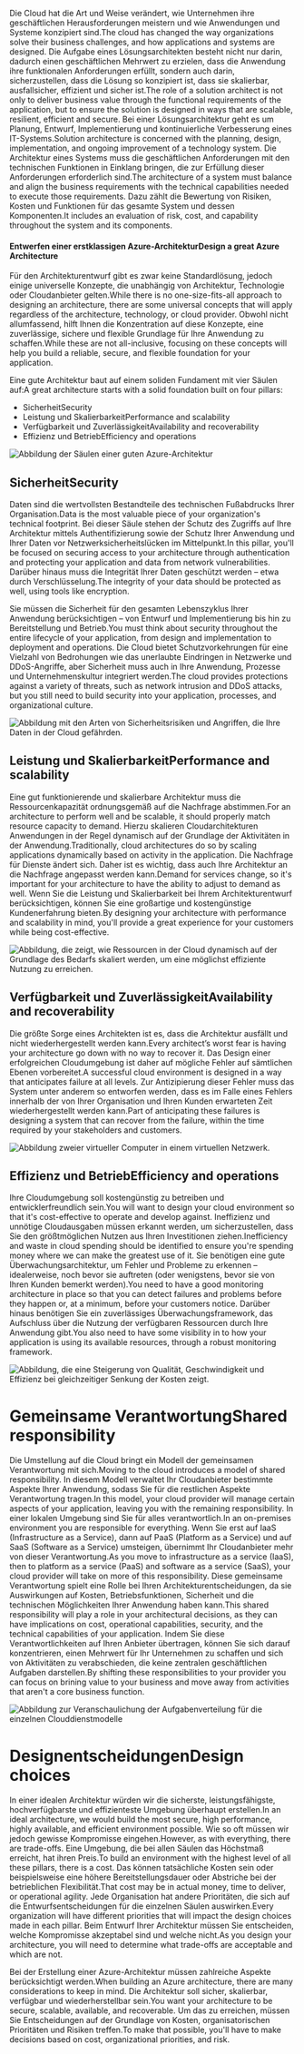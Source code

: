 <span data-ttu-id="f1cb7-101">Die Cloud hat die Art und Weise verändert, wie Unternehmen ihre geschäftlichen Herausforderungen meistern und wie Anwendungen und Systeme konzipiert sind.</span><span class="sxs-lookup"><span data-stu-id="f1cb7-101">The cloud has changed the way organizations solve their business challenges, and how applications and systems are designed.</span></span> <span data-ttu-id="f1cb7-102">Die Aufgabe eines Lösungsarchitekten besteht nicht nur darin, dadurch einen geschäftlichen Mehrwert zu erzielen, dass die Anwendung ihre funktionalen Anforderungen erfüllt, sondern auch darin, sicherzustellen, dass die Lösung so konzipiert ist, dass sie skalierbar, ausfallsicher, effizient und sicher ist.</span><span class="sxs-lookup"><span data-stu-id="f1cb7-102">The role of a solution architect is not only to deliver business value through the functional requirements of the application, but to ensure the solution is designed in ways that are scalable, resilient, efficient and secure.</span></span> <span data-ttu-id="f1cb7-103">Bei einer Lösungsarchitektur geht es um Planung, Entwurf, Implementierung und kontinuierliche Verbesserung eines IT-Systems.</span><span class="sxs-lookup"><span data-stu-id="f1cb7-103">Solution architecture is concerned with the planning, design, implementation, and ongoing improvement of a technology system.</span></span> <span data-ttu-id="f1cb7-104">Die Architektur eines Systems muss die geschäftlichen Anforderungen mit den technischen Funktionen in Einklang bringen, die zur Erfüllung dieser Anforderungen erforderlich sind.</span><span class="sxs-lookup"><span data-stu-id="f1cb7-104">The architecture of a system must balance and align the business requirements with the technical capabilities needed to execute those requirements.</span></span> <span data-ttu-id="f1cb7-105">Dazu zählt die Bewertung von Risiken, Kosten und Funktionen für das gesamte System und dessen Komponenten.</span><span class="sxs-lookup"><span data-stu-id="f1cb7-105">It includes an evaluation of risk, cost, and capability throughout the system and its components.</span></span>

#### <a name="design-a-great-azure-architecture"></a><span data-ttu-id="f1cb7-106">Entwerfen einer erstklassigen Azure-Architektur</span><span class="sxs-lookup"><span data-stu-id="f1cb7-106">Design a great Azure Architecture</span></span>

<!-- TODO: revisit this video after Ignite -->
<!-- > VIDEO: https://www.microsoft.com/videoplayer/embed/RE2yEv2 -->

<span data-ttu-id="f1cb7-107">Für den Architekturentwurf gibt es zwar keine Standardlösung, jedoch einige universelle Konzepte, die unabhängig von Architektur, Technologie oder Cloudanbieter gelten.</span><span class="sxs-lookup"><span data-stu-id="f1cb7-107">While there is no one-size-fits-all approach to designing an architecture, there are some universal concepts that will apply regardless of the architecture, technology, or cloud provider.</span></span> <span data-ttu-id="f1cb7-108">Obwohl nicht allumfassend, hilft Ihnen die Konzentration auf diese Konzepte, eine zuverlässige, sichere und flexible Grundlage für Ihre Anwendung zu schaffen.</span><span class="sxs-lookup"><span data-stu-id="f1cb7-108">While these are not all-inclusive, focusing on these concepts will help you build a reliable, secure, and flexible foundation for your application.</span></span>

<span data-ttu-id="f1cb7-109">Eine gute Architektur baut auf einem soliden Fundament mit vier Säulen auf:</span><span class="sxs-lookup"><span data-stu-id="f1cb7-109">A great architecture starts with a solid foundation built on four pillars:</span></span>

* <span data-ttu-id="f1cb7-110">Sicherheit</span><span class="sxs-lookup"><span data-stu-id="f1cb7-110">Security</span></span>
* <span data-ttu-id="f1cb7-111">Leistung und Skalierbarkeit</span><span class="sxs-lookup"><span data-stu-id="f1cb7-111">Performance and scalability</span></span>
* <span data-ttu-id="f1cb7-112">Verfügbarkeit und Zuverlässigkeit</span><span class="sxs-lookup"><span data-stu-id="f1cb7-112">Availability and recoverability</span></span>
* <span data-ttu-id="f1cb7-113">Effizienz und Betrieb</span><span class="sxs-lookup"><span data-stu-id="f1cb7-113">Efficiency and operations</span></span>

![Abbildung der Säulen einer guten Azure-Architektur](../media/pillars.png)

## <a name="security"></a><span data-ttu-id="f1cb7-115">Sicherheit</span><span class="sxs-lookup"><span data-stu-id="f1cb7-115">Security</span></span>

<span data-ttu-id="f1cb7-116">Daten sind die wertvollsten Bestandteile des technischen Fußabdrucks Ihrer Organisation.</span><span class="sxs-lookup"><span data-stu-id="f1cb7-116">Data is the most valuable piece of your organization's technical footprint.</span></span> <span data-ttu-id="f1cb7-117">Bei dieser Säule stehen der Schutz des Zugriffs auf Ihre Architektur mittels Authentifizierung sowie der Schutz Ihrer Anwendung und Ihrer Daten vor Netzwerksicherheitslücken im Mittelpunkt.</span><span class="sxs-lookup"><span data-stu-id="f1cb7-117">In this pillar, you'll be focused on securing access to your architecture through authentication and protecting your application and data from network vulnerabilities.</span></span> <span data-ttu-id="f1cb7-118">Darüber hinaus muss die Integrität Ihrer Daten geschützt werden – etwa durch Verschlüsselung.</span><span class="sxs-lookup"><span data-stu-id="f1cb7-118">The integrity of your data should be protected as well, using tools like encryption.</span></span>

<span data-ttu-id="f1cb7-119">Sie müssen die Sicherheit für den gesamten Lebenszyklus Ihrer Anwendung berücksichtigen – von Entwurf und Implementierung bis hin zu Bereitstellung und Betrieb.</span><span class="sxs-lookup"><span data-stu-id="f1cb7-119">You must think about security throughout the entire lifecycle of your application, from design and implementation to deployment and operations.</span></span> <span data-ttu-id="f1cb7-120">Die Cloud bietet Schutzvorkehrungen für eine Vielzahl von Bedrohungen wie das unerlaubte Eindringen in Netzwerke und DDoS-Angriffe, aber Sicherheit muss auch in Ihre Anwendung, Prozesse und Unternehmenskultur integriert werden.</span><span class="sxs-lookup"><span data-stu-id="f1cb7-120">The cloud provides protections against a variety of threats, such as network intrusion and DDoS attacks, but you still need to build security into your application, processes, and organizational culture.</span></span>

![Abbildung mit den Arten von Sicherheitsrisiken und Angriffen, die Ihre Daten in der Cloud gefährden.](../media/security.png)

## <a name="performance-and-scalability"></a><span data-ttu-id="f1cb7-122">Leistung und Skalierbarkeit</span><span class="sxs-lookup"><span data-stu-id="f1cb7-122">Performance and scalability</span></span>

<span data-ttu-id="f1cb7-123">Eine gut funktionierende und skalierbare Architektur muss die Ressourcenkapazität ordnungsgemäß auf die Nachfrage abstimmen.</span><span class="sxs-lookup"><span data-stu-id="f1cb7-123">For an architecture to perform well and be scalable, it should properly match resource capacity to demand.</span></span> <span data-ttu-id="f1cb7-124">Hierzu skalieren Cloudarchitekturen Anwendungen in der Regel dynamisch auf der Grundlage der Aktivitäten in der Anwendung.</span><span class="sxs-lookup"><span data-stu-id="f1cb7-124">Traditionally, cloud architectures do so by scaling applications dynamically based on activity in the application.</span></span> <span data-ttu-id="f1cb7-125">Die Nachfrage für Dienste ändert sich. Daher ist es wichtig, dass auch Ihre Architektur an die Nachfrage angepasst werden kann.</span><span class="sxs-lookup"><span data-stu-id="f1cb7-125">Demand for services change, so it's important for your architecture to have the ability to adjust to demand as well.</span></span> <span data-ttu-id="f1cb7-126">Wenn Sie die Leistung und Skalierbarkeit bei Ihrem Architekturentwurf berücksichtigen, können Sie eine großartige und kostengünstige Kundenerfahrung bieten.</span><span class="sxs-lookup"><span data-stu-id="f1cb7-126">By designing your architecture with performance and scalability in mind, you'll provide a great experience for your customers while being cost-effective.</span></span>

![Abbildung, die zeigt, wie Ressourcen in der Cloud dynamisch auf der Grundlage des Bedarfs skaliert werden, um eine möglichst effiziente Nutzung zu erreichen.](../media/performance-demand.png)

## <a name="availability-and-recoverability"></a><span data-ttu-id="f1cb7-129">Verfügbarkeit und Zuverlässigkeit</span><span class="sxs-lookup"><span data-stu-id="f1cb7-129">Availability and recoverability</span></span>

<span data-ttu-id="f1cb7-130">Die größte Sorge eines Architekten ist es, dass die Architektur ausfällt und nicht wiederhergestellt werden kann.</span><span class="sxs-lookup"><span data-stu-id="f1cb7-130">Every architect’s worst fear is having your architecture go down with no way to recover it.</span></span> <span data-ttu-id="f1cb7-131">Das Design einer erfolgreichen Cloudumgebung ist daher auf mögliche Fehler auf sämtlichen Ebenen vorbereitet.</span><span class="sxs-lookup"><span data-stu-id="f1cb7-131">A successful cloud environment is designed in a way that anticipates failure at all levels.</span></span> <span data-ttu-id="f1cb7-132">Zur Antizipierung dieser Fehler muss das System unter anderem so entworfen werden, dass es im Falle eines Fehlers innerhalb der von Ihrer Organisation und Ihren Kunden erwarteten Zeit wiederhergestellt werden kann.</span><span class="sxs-lookup"><span data-stu-id="f1cb7-132">Part of anticipating these failures is designing a system that can recover from the failure, within the time required by your stakeholders and customers.</span></span>

![Abbildung zweier virtueller Computer in einem virtuellen Netzwerk.](../media/system-failure.png)

## <a name="efficiency-and-operations"></a><span data-ttu-id="f1cb7-135">Effizienz und Betrieb</span><span class="sxs-lookup"><span data-stu-id="f1cb7-135">Efficiency and operations</span></span>

<span data-ttu-id="f1cb7-136">Ihre Cloudumgebung soll kostengünstig zu betreiben und entwicklerfreundlich sein.</span><span class="sxs-lookup"><span data-stu-id="f1cb7-136">You will want to design your cloud environment so that it's cost-effective to operate and develop against.</span></span> <span data-ttu-id="f1cb7-137">Ineffizienz und unnötige Cloudausgaben müssen erkannt werden, um sicherzustellen, dass Sie den größtmöglichen Nutzen aus Ihren Investitionen ziehen.</span><span class="sxs-lookup"><span data-stu-id="f1cb7-137">Inefficiency and waste in cloud spending should be identified to ensure you're spending money where we can make the greatest use of it.</span></span> <span data-ttu-id="f1cb7-138">Sie benötigen eine gute Überwachungsarchitektur, um Fehler und Probleme zu erkennen – idealerweise, noch bevor sie auftreten (oder wenigstens, bevor sie von Ihren Kunden bemerkt werden).</span><span class="sxs-lookup"><span data-stu-id="f1cb7-138">You need to have a good monitoring architecture in place so that you can detect failures and problems before they happen or, at a minimum, before your customers notice.</span></span> <span data-ttu-id="f1cb7-139">Darüber hinaus benötigen Sie ein zuverlässiges Überwachungsframework, das Aufschluss über die Nutzung der verfügbaren Ressourcen durch Ihre Anwendung gibt.</span><span class="sxs-lookup"><span data-stu-id="f1cb7-139">You also need to have some visibility in to how your application is using its available resources, through a robust monitoring framework.</span></span>

![Abbildung, die eine Steigerung von Qualität, Geschwindigkeit und Effizienz bei gleichzeitiger Senkung der Kosten zeigt.](../media/efficiency.png)

# <a name="shared-responsibility"></a><span data-ttu-id="f1cb7-141">Gemeinsame Verantwortung</span><span class="sxs-lookup"><span data-stu-id="f1cb7-141">Shared responsibility</span></span>

<span data-ttu-id="f1cb7-142">Die Umstellung auf die Cloud bringt ein Modell der gemeinsamen Verantwortung mit sich.</span><span class="sxs-lookup"><span data-stu-id="f1cb7-142">Moving to the cloud introduces a model of shared responsibility.</span></span> <span data-ttu-id="f1cb7-143">In diesem Modell verwaltet Ihr Cloudanbieter bestimmte Aspekte Ihrer Anwendung, sodass Sie für die restlichen Aspekte Verantwortung tragen.</span><span class="sxs-lookup"><span data-stu-id="f1cb7-143">In this model, your cloud provider will manage certain aspects of your application, leaving you with the remaining responsibility.</span></span> <span data-ttu-id="f1cb7-144">In einer lokalen Umgebung sind Sie für alles verantwortlich.</span><span class="sxs-lookup"><span data-stu-id="f1cb7-144">In an on-premises environment you are responsible for everything.</span></span> <span data-ttu-id="f1cb7-145">Wenn Sie erst auf IaaS (Infrastructure as a Service), dann auf PaaS (Platform as a Service) und auf SaaS (Software as a Service) umsteigen, übernimmt Ihr Cloudanbieter mehr von dieser Verantwortung.</span><span class="sxs-lookup"><span data-stu-id="f1cb7-145">As you move to infrastructure as a service (IaaS), then to platform as a service (PaaS) and software as a service (SaaS), your cloud provider will take on more of this responsibility.</span></span> <span data-ttu-id="f1cb7-146">Diese gemeinsame Verantwortung spielt eine Rolle bei Ihren Architekturentscheidungen, da sie Auswirkungen auf Kosten, Betriebsfunktionen, Sicherheit und die technischen Möglichkeiten Ihrer Anwendung haben kann.</span><span class="sxs-lookup"><span data-stu-id="f1cb7-146">This shared responsibility will play a role in your architectural decisions, as they can have implications on cost, operational capabilities, security, and the technical capabilities of your application.</span></span> <span data-ttu-id="f1cb7-147">Indem Sie diese Verantwortlichkeiten auf Ihren Anbieter übertragen, können Sie sich darauf konzentrieren, einen Mehrwert für Ihr Unternehmen zu schaffen und sich von Aktivitäten zu verabschieden, die keine zentralen geschäftlichen Aufgaben darstellen.</span><span class="sxs-lookup"><span data-stu-id="f1cb7-147">By shifting these responsibilities to your provider you can focus on brining value to your business and move away from activities that aren't a core business function.</span></span>

![Abbildung zur Veranschaulichung der Aufgabenverteilung für die einzelnen Clouddienstmodelle](../media/cloud-responsibility-model.png)

# <a name="design-choices"></a><span data-ttu-id="f1cb7-149">Designentscheidungen</span><span class="sxs-lookup"><span data-stu-id="f1cb7-149">Design choices</span></span>

<span data-ttu-id="f1cb7-150">In einer idealen Architektur würden wir die sicherste, leistungsfähigste, hochverfügbarste und effizienteste Umgebung überhaupt erstellen.</span><span class="sxs-lookup"><span data-stu-id="f1cb7-150">In an ideal architecture, we would build the most secure, high performance, highly available, and efficient environment possible.</span></span> <span data-ttu-id="f1cb7-151">Wie so oft müssen wir jedoch gewisse Kompromisse eingehen.</span><span class="sxs-lookup"><span data-stu-id="f1cb7-151">However, as with everything, there are trade-offs.</span></span> <span data-ttu-id="f1cb7-152">Eine Umgebung, die bei allen Säulen das Höchstmaß erreicht, hat ihren Preis.</span><span class="sxs-lookup"><span data-stu-id="f1cb7-152">To build an environment with the highest level of all these pillars, there is a cost.</span></span> <span data-ttu-id="f1cb7-153">Das können tatsächliche Kosten sein oder beispielsweise eine höhere Bereitstellungsdauer oder Abstriche bei der betrieblichen Flexibilität.</span><span class="sxs-lookup"><span data-stu-id="f1cb7-153">That cost may be in actual money, time to deliver, or operational agility.</span></span> <span data-ttu-id="f1cb7-154">Jede Organisation hat andere Prioritäten, die sich auf die Entwurfsentscheidungen für die einzelnen Säulen auswirken.</span><span class="sxs-lookup"><span data-stu-id="f1cb7-154">Every organization will have different priorities that will impact the design choices made in each pillar.</span></span> <span data-ttu-id="f1cb7-155">Beim Entwurf Ihrer Architektur müssen Sie entscheiden, welche Kompromisse akzeptabel sind und welche nicht.</span><span class="sxs-lookup"><span data-stu-id="f1cb7-155">As you design your architecture, you will need to determine what trade-offs are acceptable and which are not.</span></span>

<span data-ttu-id="f1cb7-156">Bei der Erstellung einer Azure-Architektur müssen zahlreiche Aspekte berücksichtigt werden.</span><span class="sxs-lookup"><span data-stu-id="f1cb7-156">When building an Azure architecture, there are many considerations to keep in mind.</span></span> <span data-ttu-id="f1cb7-157">Die Architektur soll sicher, skalierbar, verfügbar und wiederherstellbar sein.</span><span class="sxs-lookup"><span data-stu-id="f1cb7-157">You want your architecture to be secure, scalable, available, and recoverable.</span></span> <span data-ttu-id="f1cb7-158">Um das zu erreichen, müssen Sie Entscheidungen auf der Grundlage von Kosten, organisatorischen Prioritäten und Risiken treffen.</span><span class="sxs-lookup"><span data-stu-id="f1cb7-158">To make that possible, you'll have to make decisions based on cost, organizational priorities, and risk.</span></span>
